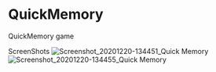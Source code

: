 # QuickMemory
QuickMemory game

ScreenShots
![Screenshot_20201220-134451_Quick Memory](https://user-images.githubusercontent.com/62256975/102708508-c40d5580-42c9-11eb-90fb-afee3aa623f2.jpg)
![Screenshot_20201220-134455_Quick Memory](https://user-images.githubusercontent.com/62256975/102708510-c96aa000-42c9-11eb-9a48-4779a1b1f7ff.jpg)
